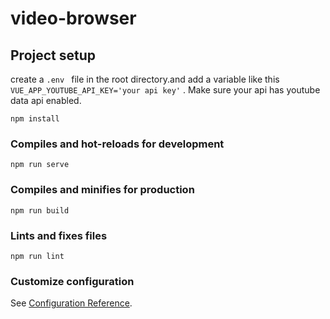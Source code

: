 # video-browser



## Project setup
create a ```.env ``` file in the root directory.and add a variable like this ```VUE_APP_YOUTUBE_API_KEY='your api key'``` . 
Make sure your api has youtube data api enabled. 
```
npm install
```

### Compiles and hot-reloads for development
```
npm run serve
```

### Compiles and minifies for production
```
npm run build
```

### Lints and fixes files
```
npm run lint
```

### Customize configuration
See [Configuration Reference](https://cli.vuejs.org/config/).
